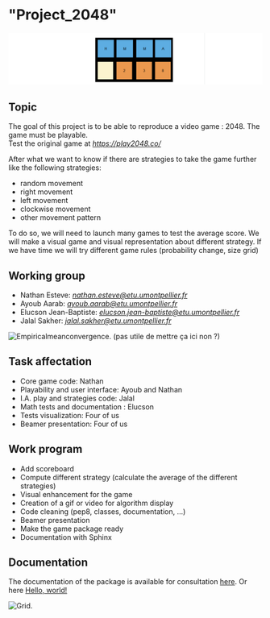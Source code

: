 
# **"Project_2048"**

![image](/Game_picture/Front_presentation_center.png)

## Topic

The goal of this project is to be able to reproduce a video game : 2048. The game must be playable.  
Test the original game at *<https://play2048.co/>*

After what we want to know if there are strategies to take the game further like the following strategies:

+ random movement
+ right movement
+ left movement
+ clockwise movement
+ other movement pattern

To do so, we will need to launch many games to test the average score. We will make a visual game and visual representation about different strategy.
If we have time we will try different game rules (probability change, size grid)

## Working group

+ Nathan Esteve: *nathan.esteve@etu.umontpellier.fr*
+ Ayoub Aarab: *ayoub.aarab@etu.umontpellier.fr*
+ Elucson Jean-Baptiste: *elucson.jean-baptiste@etu.umontpellier.fr*
+ Jalal Sakher: *jalal.sakher@etu.umontpellier.fr*

![Empiricalmeanconvergence.](/Game_picture/empirical_mean_convergence.gif) (pas utile de mettre ça ici non ?)

## Task affectation

+ Core game code: Nathan
+ Playability and user interface: Ayoub and Nathan
+ I.A. play and strategies code: Jalal
+ Math tests and documentation : Elucson
+ Tests visualization: Four of us
+ Beamer presentation: Four of us

## Work program

+ Add scoreboard
+ Compute different strategy (calculate the average of the different strategies)
+ Visual enhancement for the game
+ Creation of a gif or video for algorithm display
+ Code cleaning (pep8, classes, documentation, ...)
+ Beamer presentation
+ Make the game package ready
+ Documentation with Sphinx

## Documentation

The documentation of the package is available for consultation [here](/doc/build/html/index.html).
Or here <a href="/doc/build/html/index.html" target="_blank">Hello, world!</a>

![Grid.](/Game_picture/Clockwise_IA.gif)
